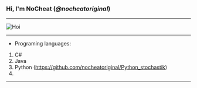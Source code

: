 ### Hi, I'm __NoCheat__ (_@nocheatoriginal_)

---

![](https://abload.de/img/milim8pjkc.png "Hoi")

---

- Programing languages: 
1. C#
2. Java 
3. Python (https://github.com/nocheatoriginal/Python_stochastik)
4. 
---

[comment]: < ![](https://abload.de/img/rikka_fullbody_pfp82ji6.png "Rikka Takanashi! Das wahre Auge des bösen Königs!") >
[comment]: < ![](https://abload.de/img/__profilbild__s2j47.jpeg "Hi!") >

